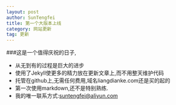 ```yaml
---
layout: post
author: SunTengfei
title: 第一个大版本上线
category: 网站更新
tag: 更新
---
```


###这是一个值得庆祝的日子,
* 从无到有的过程是巨大的进步
* 使用了Jekyll使更多的精力放在更新文章上,而不用整天维护代码
* 托管在github上,无需任何费用,域名liangdianke.com还是买的起的
* 第一次使用markdown,还不是特别熟练.
* 我的唯一联系方式:suntengfei@aliyun.com



